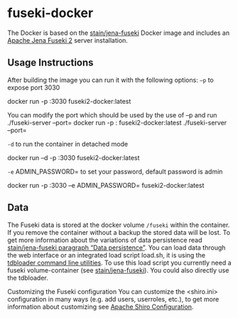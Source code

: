 # fuseki-docker
The Docker is based on the [stain/jena-fuseki](http://virtuoso.openlinksw.com/dataspace/doc/dav/wiki/Main/VOSIndex) Docker image and includes an [Apache Jena Fuseki 2](http://jena.apache.org/documentation/fuseki2/) server installation. 

## Usage Instructions
After building the image you can run it with the following options:
`–p` to expose port 3030
  
  docker run -p <your fuseki2 port>:3030 fuseki2-docker:latest
  
You can modify the port which should be used by the use of –p and run ./fuseki-server –port=<new port>
docker run -p <your fuseki2 port>:<new port> fuseki2-docker:latest ./fuseki-server –port=<new port>

`-d` to run the container in detached mode

  docker run –d -p <your fuseki2 port>:3030 fuseki2-docker:latest

`-e` ADMIN_PASSWORD=<your password> to set your password, default password is admin 

  docker run -p <your fuseki2 port>:3030 –e ADMIN_PASSWORD=<your password>  fuseki2-docker:latest

## Data
The Fuseki data is stored at the docker volume `/fuseki` within the container. If you remove the container without a backup the stored data will be lost. To get more information about the variations of data persistence read [stain/jena-fuseki paragraph “Data persistence”](https://registry.hub.docker.com/u/stain/jena-fuseki/). 
You can load data through the web interface or an integrated load script load.sh, it is using the [tdbloader command line utilities](https://jena.apache.org/documentation/tdb/commands.html). To use this load script you currently need a fuseki volume-container (see [stain/jena-fuseki](https://registry.hub.docker.com/u/stain/jena-fuseki/)). You could also directly use the tdbloader.

Customizing the Fuseki configuration
You can customize the <shiro.ini> configuration in many ways (e.g. add users, userroles, etc.), to get more information about customizing see [Apache Shiro Configuration](https://shiro.apache.org/configuration.html).

